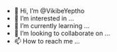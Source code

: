 - 👋 Hi, I’m @VikibeYeptho
- 👀 I’m interested in ...
- 🌱 I’m currently learning ...
- 💞️ I’m looking to collaborate on ...
- 📫 How to reach me ...

<!---
VikibeYeptho/VikibeYeptho is a ✨ special ✨ repository because its `README.md` (this file) appears on your GitHub profile.
You can click the Preview link to take a look at your changes.
--->
